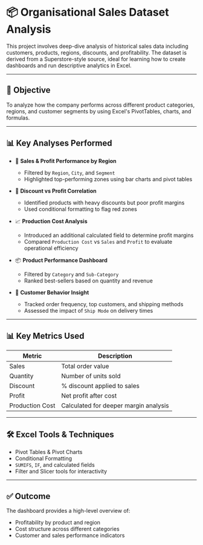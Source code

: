 # 📦 Organisational Sales Dataset Analysis

This project involves deep-dive analysis of historical sales data including customers, products, regions, discounts, and profitability. The dataset is derived from a Superstore-style source, ideal for learning how to create dashboards and run descriptive analytics in Excel.

---

## 🎯 Objective

To analyze how the company performs across different product categories, regions, and customer segments by using Excel's PivotTables, charts, and formulas.

---

## 📊 Key Analyses Performed

- 📌 **Sales & Profit Performance by Region**
  - Filtered by `Region`, `City`, and `Segment`
  - Highlighted top-performing zones using bar charts and pivot tables

- 💸 **Discount vs Profit Correlation**
  - Identified products with heavy discounts but poor profit margins
  - Used conditional formatting to flag red zones

- 📈 **Production Cost Analysis**
  - Introduced an additional calculated field to determine profit margins
  - Compared `Production Cost` vs `Sales` and `Profit` to evaluate operational efficiency

- 📦 **Product Performance Dashboard**
  - Filtered by `Category` and `Sub-Category`
  - Ranked best-sellers based on quantity and revenue

- 🧾 **Customer Behavior Insight**
  - Tracked order frequency, top customers, and shipping methods
  - Assessed the impact of `Ship Mode` on delivery times

---

## 📊 Key Metrics Used

| Metric            | Description                               |
|-------------------|-------------------------------------------|
| Sales             | Total order value                         |
| Quantity          | Number of units sold                      |
| Discount          | % discount applied to sales               |
| Profit            | Net profit after cost                     |
| Production Cost   | Calculated for deeper margin analysis     |

---

## 🛠️ Excel Tools & Techniques

- Pivot Tables & Pivot Charts
- Conditional Formatting
- `SUMIFS`, `IF`, and calculated fields
- Filter and Slicer tools for interactivity

---

## ✅ Outcome

The dashboard provides a high-level overview of:
- Profitability by product and region
- Cost structure across different categories
- Customer and sales performance indicators
